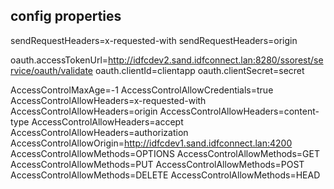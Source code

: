 ## config properties

sendRequestHeaders=x-requested-with
sendRequestHeaders=origin

oauth.accessTokenUrl=http://idfcdev2.sand.idfconnect.lan:8280/ssorest/service/oauth/validate
oauth.clientId=clientapp
oauth.clientSecret=secret

AccessControlMaxAge=-1
AccessControlAllowCredentials=true
AccessControlAllowHeaders=x-requested-with
AccessControlAllowHeaders=origin
AccessControlAllowHeaders=content-type
AccessControlAllowHeaders=accept
AccessControlAllowHeaders=authorization
AccessControlAllowOrigin=http://idfcdev1.sand.idfconnect.lan:4200
AccessControlAllowMethods=OPTIONS
AccessControlAllowMethods=GET
AccessControlAllowMethods=PUT
AccessControlAllowMethods=POST
AccessControlAllowMethods=DELETE
AccessControlAllowMethods=HEAD

